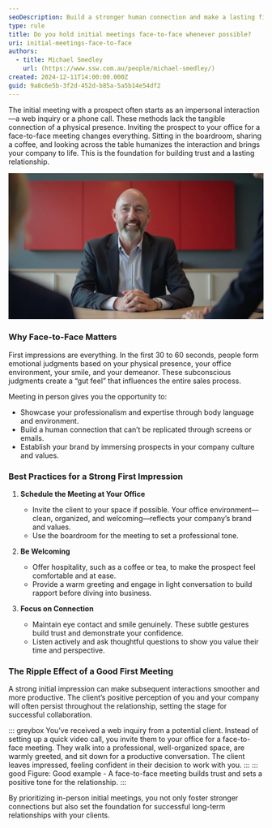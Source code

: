 ```yaml
---
seoDescription: Build a stronger human connection and make a lasting first impression by holding initial meetings in person whenever possible, ideally at your office.
type: rule
title: Do you hold initial meetings face-to-face whenever possible?
uri: initial-meetings-face-to-face
authors:
  - title: Michael Smedley
    url: (https://www.ssw.com.au/people/michael-smedley/)
created: 2024-12-11T14:00:00.000Z
guid: 9a8c6e5b-3f2d-452d-b85a-5a5b14e54df2
---
```


The initial meeting with a prospect often starts as an impersonal interaction—a web inquiry or a phone call. These methods lack the tangible connection of a physical presence. Inviting the prospect to your office for a face-to-face meeting changes everything. Sitting in the boardroom, sharing a coffee, and looking across the table humanizes the interaction and brings your company to life. This is the foundation for building trust and a lasting relationship.


![Figure: It is important to greet people with a warm smile in a professional setting at your office](Office-meeting.webp)
<!--endintro-->

### Why Face-to-Face Matters

First impressions are everything. In the first 30 to 60 seconds, people form emotional judgments based on your physical presence, your office environment, your smile, and your demeanor. These subconscious judgments create a “gut feel” that influences the entire sales process.

Meeting in person gives you the opportunity to:

- Showcase your professionalism and expertise through body language and environment.
- Build a human connection that can’t be replicated through screens or emails.
- Establish your brand by immersing prospects in your company culture and values.

### Best Practices for a Strong First Impression

1. **Schedule the Meeting at Your Office**
   - Invite the client to your space if possible. Your office environment—clean, organized, and welcoming—reflects your company’s brand and values.
   - Use the boardroom for the meeting to set a professional tone.

2. **Be Welcoming**
   - Offer hospitality, such as a coffee or tea, to make the prospect feel comfortable and at ease.
   - Provide a warm greeting and engage in light conversation to build rapport before diving into business.

3. **Focus on Connection**
   - Maintain eye contact and smile genuinely. These subtle gestures build trust and demonstrate your confidence.
   - Listen actively and ask thoughtful questions to show you value their time and perspective.

### The Ripple Effect of a Good First Meeting

A strong initial impression can make subsequent interactions smoother and more productive. The client’s positive perception of you and your company will often persist throughout the relationship, setting the stage for successful collaboration.

::: greybox
You’ve received a web inquiry from a potential client. Instead of setting up a quick video call, you invite them to your office for a face-to-face meeting. They walk into a professional, well-organized space, are warmly greeted, and sit down for a productive conversation. The client leaves impressed, feeling confident in their decision to work with you.
:::
::: good
Figure: Good example - A face-to-face meeting builds trust and sets a positive tone for the relationship.
:::

By prioritizing in-person initial meetings, you not only foster stronger connections but also set the foundation for successful long-term relationships with your clients.

